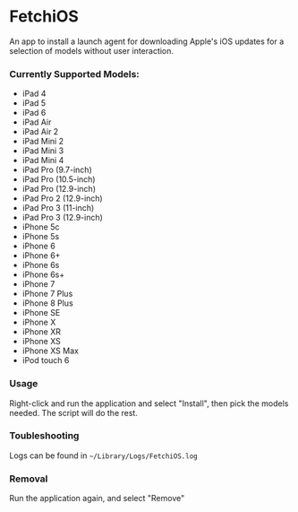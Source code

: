 # FetchiOS

An app to install a launch agent for downloading Apple's iOS updates for a selection of models without user interaction.

### Currently Supported Models:
* iPad 4
* iPad 5
* iPad 6
* iPad Air
* iPad Air 2
* iPad Mini 2
* iPad Mini 3
* iPad Mini 4
* iPad Pro (9.7-inch)
* iPad Pro (10.5-inch)
* iPad Pro (12.9-inch)
* iPad Pro 2 (12.9-inch)
* iPad Pro 3 (11-inch)
* iPad Pro 3 (12.9-inch)
* iPhone 5c
* iPhone 5s
* iPhone 6
* iPhone 6+
* iPhone 6s
* iPhone 6s+
* iPhone 7
* iPhone 7 Plus
* iPhone 8 Plus
* iPhone SE
* iPhone X
* iPhone XR
* iPhone XS
* iPhone XS Max
* iPod touch 6

### Usage
Right-click and run the application and select "Install", then pick the models needed. The script will do the rest.

### Toubleshooting
Logs can be found in ```~/Library/Logs/FetchiOS.log```

### Removal
Run the application again, and select "Remove"